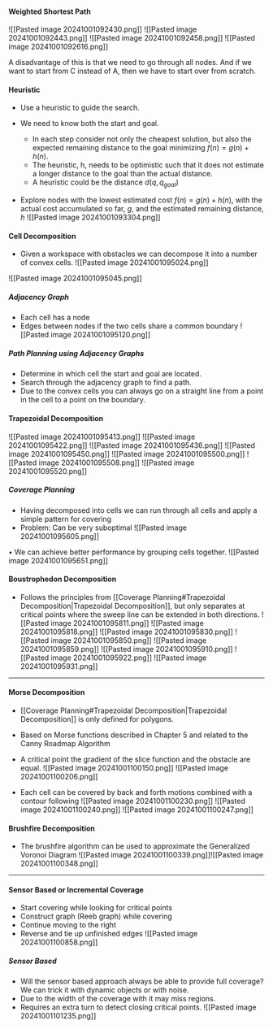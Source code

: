 #### Weighted Shortest Path
![[Pasted image 20241001092430.png]]
![[Pasted image 20241001092443.png]]
![[Pasted image 20241001092458.png]]
![[Pasted image 20241001092616.png]]

A disadvantage of this is that we need to go through all nodes.
And if we want to start from C instead of A, then we have to start over from scratch.

#### Heuristic
* Use a heuristic to guide the search.
* We need to know both the start and goal.
	- In each step consider not only the cheapest solution, but also the expected remaining distance to the goal minimizing $f(n)=g(n)+h(n)$.
	- The heuristic, h, needs to be optimistic such that it does not estimate a longer distance to the goal than the actual distance.
	- A heuristic could be the distance $d(q,q_{goal})$


* Explore nodes with the lowest estimated cost $f(n)=g(n)+h(n)$, with the actual cost accumulated so far, $g$, and the estimated remaining distance, $h$
![[Pasted image 20241001093304.png]]

#### Cell Decomposition
* Given a workspace with obstacles we can decompose it into a number of convex cells.
![[Pasted image 20241001095024.png]]

![[Pasted image 20241001095045.png]]

##### Adjacency Graph
* Each cell has a node
* Edges between nodes if the two cells share a common boundary
![[Pasted image 20241001095120.png]]
##### Path Planning using Adjacency Graphs
* Determine in which cell the start and goal are located.
* Search through the adjacency graph to find a path.
* Due to the convex cells you can always go on a straight line from a point in the cell to a point on the boundary.

#### Trapezoidal Decomposition
![[Pasted image 20241001095413.png]]
![[Pasted image 20241001095422.png]]
![[Pasted image 20241001095436.png]]
![[Pasted image 20241001095450.png]]
![[Pasted image 20241001095500.png]]
![[Pasted image 20241001095508.png]]
![[Pasted image 20241001095520.png]]

##### Coverage Planning
* Having decomposed into cells we can run through all cells and apply a simple pattern for covering
* Problem: Can be very suboptimal
![[Pasted image 20241001095605.png]]


• We can achieve better performance by
grouping cells together.
![[Pasted image 20241001095651.png]]

#### Boustrophedon Decomposition
* Follows the principles from [[Coverage Planning#Trapezoidal Decomposition|Trapezoidal Decomposition]], but only separates at critical points where the sweep line can be extended in both directions.
![[Pasted image 20241001095811.png]]
![[Pasted image 20241001095818.png]]
![[Pasted image 20241001095830.png]]
![[Pasted image 20241001095850.png]]
![[Pasted image 20241001095859.png]]
![[Pasted image 20241001095910.png]]
![[Pasted image 20241001095922.png]]
![[Pasted image 20241001095931.png]]

---
#### Morse Decomposition
* [[Coverage Planning#Trapezoidal Decomposition|Trapezoidal Decomposition]] is only defined for polygons.
* Based on Morse functions described in Chapter 5 and related to the Canny Roadmap Algorithm

 * A critical point the gradient of the slice function and the obstacle are equal.
 ![[Pasted image 20241001100150.png]]
 ![[Pasted image 20241001100206.png]]
* Each cell can be covered by back and forth motions combined with a contour following
![[Pasted image 20241001100230.png]]
![[Pasted image 20241001100240.png]]
![[Pasted image 20241001100247.png]]

#### Brushfire Decomposition
* The brushfire algorithm can be used to approximate the Generalized Voronoi Diagram
![[Pasted image 20241001100339.png]]![[Pasted image 20241001100348.png]]

---
#### Sensor Based or Incremental Coverage
* Start covering while looking for critical points
* Construct graph (Reeb graph) while covering
* Continue moving to the right
* Reverse and tie up unfinished edges
![[Pasted image 20241001100858.png]]

##### Sensor Based
* Will the sensor based approach always be able to provide full coverage? We can trick it with dynamic objects or with noise. 
* Due to the width of the coverage with it may miss regions.
* Requires an extra turn to detect closing critical points.
![[Pasted image 20241001101235.png]]
